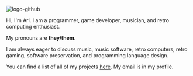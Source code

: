 ![logo-github](https://user-images.githubusercontent.com/48262530/173964536-33d2cfa8-e8be-402e-a045-cf47160a69b7.png)

Hi, I'm Ari. I am a programmer, game developer, musician, and retro computing enthusiast.

My pronouns are **they/them**.

I am always eager to discuss music, music software, retro computers, retro gaming, software preservation, and programming language design.

You can find a list of all of my projects [here](https://ahribellah.space). My email is in my profile.
